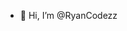 - 👋 Hi, I’m @RyanCodezz

<!---
RyanBorger1999/RyanBorger1999 is a ✨ special ✨ repository because its `README.md` (this file) appears on your GitHub profile.
You can click the Preview link to take a look at your changes.
--->
